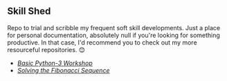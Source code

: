## Skill Shed
Repo to trial and scribble my frequent soft skill developments. Just a place for personal documentation, absolutely null if you're looking for something productive. In that case, I'd recommend you to check out my more resourceful repositories. :blush:

* [_Basic Python-3 Workshop_](https://github.com/Saurabh-Mudgal/IEEE-Python_Workshop-2018)
* [_Solving  the Fibonacci Sequence_](https://github.com/Saurabh-Mudgal/Fibonacci_Sequence_-C-)
